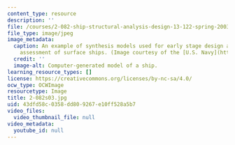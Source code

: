 ```yaml
---
content_type: resource
description: ''
file: /courses/2-082-ship-structural-analysis-design-13-122-spring-2003/43dfd58c0358dd809267e10ff528a5b7_2-082s03.jpg
file_type: image/jpeg
image_metadata:
  caption: An example of synthesis models used for early stage design and technology
    assessment of surface ships. (Image courtesy of the [U.S. Navy](http://www.navy.mil/).)
  credit: ''
  image-alt: Computer-generated model of a ship.
learning_resource_types: []
license: https://creativecommons.org/licenses/by-nc-sa/4.0/
ocw_type: OCWImage
resourcetype: Image
title: 2-082s03.jpg
uid: 43dfd58c-0358-dd80-9267-e10ff528a5b7
video_files:
  video_thumbnail_file: null
video_metadata:
  youtube_id: null
---
```

